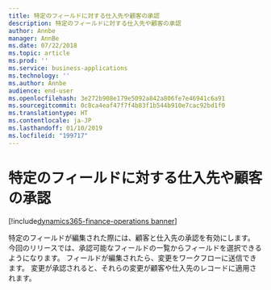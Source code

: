 ```yaml
---
title: 特定のフィールドに対する仕入先や顧客の承認
description: 特定のフィールドに対する仕入先や顧客の承認
author: Annbe
manager: AnnBe
ms.date: 07/22/2018
ms.topic: article
ms.prod: ''
ms.service: business-applications
ms.technology: ''
ms.author: Annbe
audience: end-user
ms.openlocfilehash: 3e272b908e179e5092a842a806fe7e46941c6a91
ms.sourcegitcommit: 0c8ca4eaf47f7f4b83f1b544b910e7cac92bd1f0
ms.translationtype: HT
ms.contentlocale: ja-JP
ms.lasthandoff: 01/10/2019
ms.locfileid: "199717"
---
```

#  <a name="vendor-or-customer-approvals-for-specific-fields"></a>特定のフィールドに対する仕入先や顧客の承認

[!include[dynamics365-finance-operations banner](../includes/dynamics365-finance-operations.md)]



特定のフィールドが編集された際には、顧客と仕入先の承認を有効にします。 今回のリリースでは、承認可能なフィールドの一覧からフィールドを選択できるようになります。 フィールドが編集されたら、変更をワークフローに送信できます。 変更が承認されると、それらの変更が顧客や仕入先のレコードに適用されます。